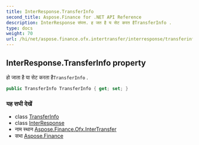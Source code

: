 ```yaml
---
title: InterResponse.TransferInfo
second_title: Aspose.Finance for .NET API Reference
description: InterResponse संपत्त. ह जत है य सेट करत हैTransferInfo .
type: docs
weight: 70
url: /hi/net/aspose.finance.ofx.intertransfer/interresponse/transferinfo/
---
```

## InterResponse.TransferInfo property

हो जाता है या सेट करता है`TransferInfo` .

```csharp
public TransferInfo TransferInfo { get; set; }
```

### यह सभी देखें

* class [TransferInfo](../../../aspose.finance.ofx/transferinfo/)
* class [InterResponse](../)
* नाम स्थान [Aspose.Finance.Ofx.InterTransfer](../../interresponse/)
* सभा [Aspose.Finance](../../../)


